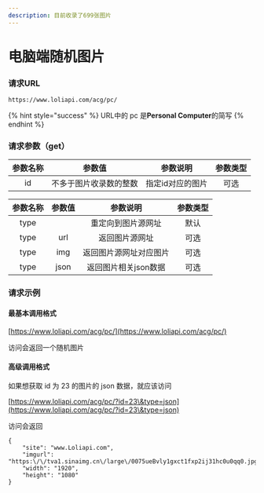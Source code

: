 ```yaml
---
description: 目前收录了699张图片
---
```


# 电脑端随机图片

### 请求URL

```
https://www.loliapi.com/acg/pc/
```

{% hint style="success" %}
URL中的 pc 是**Personal Computer**的简写
{% endhint %}

### 请求参数（get）

| 参数名称 |     参数值     |    参数说明   | 参数类型 |
| :--: | :---------: | :-------: | :--: |
|  id  | 不多于图片收录数的整数 | 指定id对应的图片 |  可选  |

| 参数名称 |  参数值 |     参数说明     | 参数类型 |
| :--: | :--: | :----------: | :--: |
| type |      |   重定向到图片源网址  |  默认  |
| type |  url |    返回图片源网址   |  可选  |
| type |  img |  返回图片源网址对应图片 |  可选  |
| type | json | 返回图片相关json数据 |  可选  |

### 请求示例

#### 最基本调用格式

[https://www.loliapi.com/acg/pc/](https://www.loliapi.com/acg/pc/)

访问会返回一个随机图片

#### 高级调用格式

如果想获取 id 为 23 的图片的 json 数据，就应该访问

[https://www.loliapi.com/acg/pc/?id=23\&type=json](https://www.loliapi.com/acg/pc/?id=23\&type=json)

访问会返回

```
{
    "site": "www.Loliapi.com",
    "imgurl": "https:\/\/tva1.sinaimg.cn\/large\/0075ueBvly1gxct1fxp2ij31hc0u0qq0.jpg",
    "width": "1920",
    "height": "1080"
}
```
